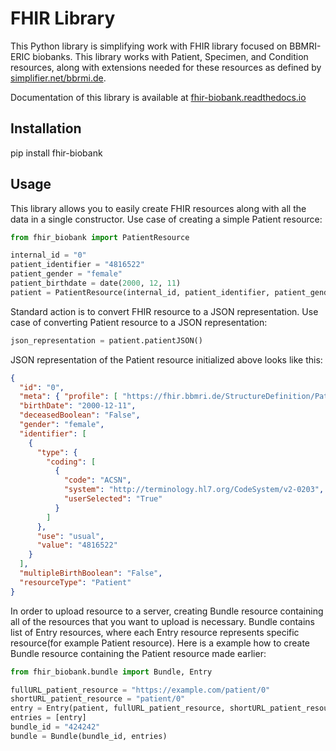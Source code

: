 # FHIR Library

This Python library is simplifying work with FHIR library focused on BBMRI-ERIC biobanks.
This library works with Patient, Specimen, and Condition resources, along with
extensions needed for these resources as defined by [simplifier.net/bbrmi.de](https://simplifier.net/bbmri.de).

Documentation of this library is available at [fhir-biobank.readthedocs.io](https://fhir-biobank.readthedocs.io)


## Installation
pip install fhir-biobank

## Usage
This library allows you to easily create FHIR resources along with all the data in a single constructor.
Use case of creating a simple Patient resource:
```python
from fhir_biobank import PatientResource

internal_id = "0"
patient_identifier = "4816522"
patient_gender = "female"
patient_birthdate = date(2000, 12, 11)
patient = PatientResource(internal_id, patient_identifier, patient_gender, patient_birthdate)
```

Standard action is to convert FHIR resource to a JSON representation.
Use case of converting Patient resource to a JSON representation:

```python
json_representation = patient.patientJSON()
```

JSON representation of the Patient resource initialized above looks like this:
```json
{
  "id": "0",
  "meta": { "profile": [ "https://fhir.bbmri.de/StructureDefinition/Patient" ] },
  "birthDate": "2000-12-11",
  "deceasedBoolean": "False",
  "gender": "female",
  "identifier": [
    {
      "type": {
        "coding": [
          {
            "code": "ACSN",
            "system": "http://terminology.hl7.org/CodeSystem/v2-0203",
            "userSelected": "True"
          }
        ]
      },
      "use": "usual",
      "value": "4816522"
    }
  ],
  "multipleBirthBoolean": "False",
  "resourceType": "Patient"
}
```
In order to upload resource to a server, creating Bundle resource containing all of the resources that you want to upload is necessary.
Bundle contains list of Entry resources, where each Entry resource represents specific resource(for example Patient resource).
Here is a example how to create Bundle resource containing the Patient resource made earlier:

```python
from fhir_biobank.bundle import Bundle, Entry

fullURL_patient_resource = "https://example.com/patient/0"
shortURL_patient_resource = "patient/0"
entry = Entry(patient, fullURL_patient_resource, shortURL_patient_resource)
entries = [entry]
bundle_id = "424242"
bundle = Bundle(bundle_id, entries)
```

